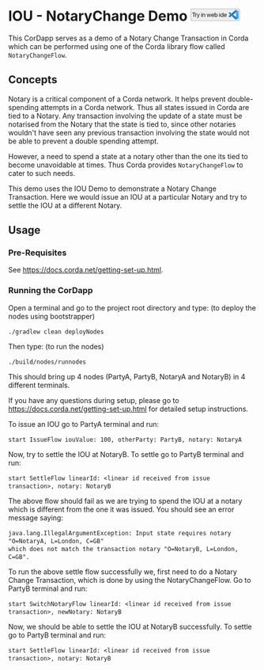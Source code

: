 # IOU - NotaryChange Demo [<img src="../../webIDE.png" height=25 />](https://ide.corda.net/?folder=/home/coder/samples-java/Features/notarychange-iou)

This CorDapp serves as a demo of a Notary Change Transaction in Corda which can be performed 
using one of the Corda library flow called `NotaryChangeFlow`.

## Concepts

Notary is a critical component of a Corda network. It helps prevent double-spending 
attempts in a Corda network. Thus all states issued in Corda are tied to a Notary. 
Any transaction involving the update of a state must be notarised from the Notary 
that the state is tied to, since other notaries wouldn't have seen any previous 
transaction involving the state would not be able to prevent a double spending 
attempt.

However, a need to spend a state at a notary other than the one its tied to 
become unavoidable at times. Thus Corda provides `NotaryChangeFlow` to cater to such 
needs.

This demo uses the IOU Demo to demonstrate a Notary Change Transaction. Here we would 
issue an IOU at a particular Notary and try to settle the IOU at a different Notary.


## Usage


### Pre-Requisites

See https://docs.corda.net/getting-set-up.html.

### Running the CorDapp

Open a terminal and go to the project root directory and type: (to deploy the 
nodes using bootstrapper)
```
./gradlew clean deployNodes
```
Then type: (to run the nodes)
```
./build/nodes/runnodes
```
This should bring up 4 nodes (PartyA, PartyB, NotaryA and NotaryB) in 4 different terminals.

If you have any questions during setup, please go to 
https://docs.corda.net/getting-set-up.html for detailed setup instructions.

To issue an IOU go to PartyA terminal and run:
```
start IssueFlow iouValue: 100, otherParty: PartyB, notary: NotaryA
```

Now, try to settle the IOU at NotaryB. To settle go to PartyB terminal and run:
```
start SettleFlow linearId: <linear id received from issue transaction>, notary: NotaryB
```

The above flow should fail as we are trying to spend the IOU at a notary which is 
different from  the one it was issued. You should see an error message saying:

```
java.lang.IllegalArgumentException: Input state requires notary "O=NotaryA, L=London, C=GB" 
which does not match the transaction notary "O=NotaryB, L=London, C=GB".
```

To run the above settle flow successfully we, first need to do a Notary Change Transaction,
which is done by using the NotaryChangeFlow. Go to PartyB terminal and run:

```
start SwitchNotaryFlow linearId: <linear id received from issue transaction>, newNotary: NotaryB
```

Now, we should be able to settle the IOU at NotaryB successfully. To settle go to PartyB terminal and run:
```
start SettleFlow linearId: <linear id received from issue transaction>, notary: NotaryB
```